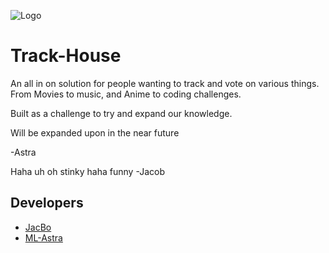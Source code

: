 
![Logo](https://i.imgur.com/PtiuXOh.png)

    
# Track-House

An all in on solution for people wanting to track and vote on various things. From Movies to music, and Anime to coding challenges.

Built as a challenge to try and expand our knowledge.

Will be expanded upon in the near future

-Astra

Haha uh oh stinky haha funny 
-Jacob

## Developers

- [JacBo](https://www.github.com/Jac-Bo)
- [ML-Astra](https://github.com/ML-Astra)

  